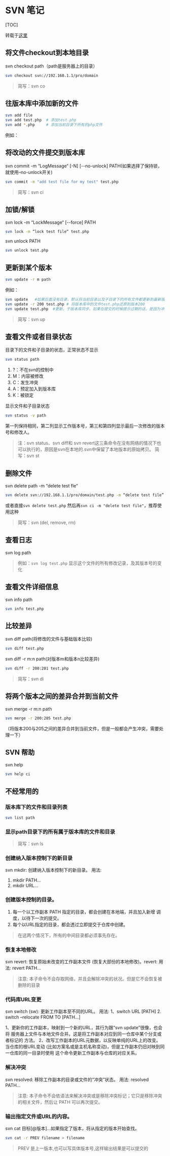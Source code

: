 # SVN 笔记
[TOC]

转载于[这里](http://www.jb51.net/os/RedHat/2461.html)

## 将文件checkout到本地目录 
svn checkout path（path是服务器上的目录）
```bash
svn checkout svn://192.168.1.1/pro/domain
```
> 简写：svn co 

## 往版本库中添加新的文件 
```bash
svn add file
svn add test.php  # 添加test.php
svn add *.php     # 添加当前目录下所有的php文件
```

例如：

## 将改动的文件提交到版本库 
svn commit -m “LogMessage“ [-N] [--no-unlock] PATH(如果选择了保持锁，就使用–no-unlock开关)
```bash
svn commit -m "add test file for my test" test.php 
```
> 简写：svn ci 

## 加锁/解锁 
svn lock -m “LockMessage“ [--force] PATH 
```bash
svn lock -m “lock test file“ test.php
```

svn unlock PATH
```bash
svn unlock test.php
```

## 更新到某个版本 
```bash
svn update -r m path
```

例如： 
```bash
svn update   #如果后面没有目录，默认将当前目录以及子目录下的所有文件都更新到最新版本。 
svn update -r 200 test.php # 将版本库中的文件test.php还原到版本200
svn update test.php  #更新，于版本库同步。如果在提交的时候提示过期的话，是因为冲突，需要先update，修改文件，然后清除svn resolved，最后再提交commit
```
> 简写：svn up 

## 查看文件或者目录状态 
目录下的文件和子目录的状态，正常状态不显示
```bash
svn status path 
```

1. ?：不在svn的控制中
2. M：内容被修改
3. C：发生冲突
4. A：预定加入到版本库
5. K：被锁定

显示文件和子目录状态
```bash
svn status -v path
```

第一列保持相同，第二列显示工作版本号，第三和第四列显示最后一次修改的版本号和修改人。 
> 注：svn status、svn diff和 svn revert这三条命令在没有网络的情况下也可以执行的，原因是svn在本地的.svn中保留了本地版本的原始拷贝。 
> 简写：svn st 

## 删除文件
svn delete path -m “delete test fle“ 

```bash
svn delete svn://192.168.1.1/pro/domain/test.php -m “delete test file” 
```

或者直接`svn delete test.php` 然后再`svn ci -m "delete test file"`，推荐使用这种 
>简写：svn (del, remove, rm) 

## 查看日志 
svn log path 
> 例如：`svn log test.php` 显示这个文件的所有修改记录，及其版本号的变化 

## 查看文件详细信息 
svn info path
```bash
svn info test.php
```

## 比较差异 
svn diff path(将修改的文件与基础版本比较) 
```bash
svn diff test.php
```

svn diff -r m:n path(对版本m和版本n比较差异)
```bash
svn diff -r 200:201 test.php
```
> 简写：svn di 

## 将两个版本之间的差异合并到当前文件 
svn merge -r m:n path 
```bash
svn merge -r 200:205 test.php
```
（将版本200与205之间的差异合并到当前文件，但是一般都会产生冲突，需要处理一下） 

## SVN 帮助 
svn help
```bash
svn help ci 
```


## 不经常用的
### 版本库下的文件和目录列表 
```bash
svn list path 
```

### 显示path目录下的所有属于版本库的文件和目录 
> 简写：svn ls 

### 创建纳入版本控制下的新目录 
svn mkdir: 创建纳入版本控制下的新目录。 
用法: 
1. mkdir PATH… 
2. mkdir URL…

### 创建版本控制的目录。 
1. 每一个以工作副本 PATH 指定的目录，都会创建在本地端，并且加入新增 
调度，以待下一次的提交。 
2. 每个以URL指定的目录，都会透过立即提交于仓库中创建。 

> 在这两个情况下，所有的中间目录都必须事先存在。 

### 恢复本地修改 
svn revert: 恢复原始未改变的工作副本文件 (恢复大部份的本地修改)。revert: 
用法: revert PATH… 
> 注意: 本子命令不会存取网络，并且会解除冲突的状况。但是它不会恢复被删除的目录

### 代码库URL变更 
svn switch (sw): 更新工作副本至不同的URL。 
用法:
1、switch URL [PATH] 
2. switch –relocate FROM TO [PATH...] 

1、更新你的工作副本，映射到一个新的URL，其行为跟“svn update”很像，也会将 
服务器上文件与本地文件合并。这是将工作副本对应到同一仓库中某个分支或者标记的 
方法。 
2、改写工作副本的URL元数据，以反映单纯的URL上的改变。当仓库的根URL变动 
(比如方案名或是主机名称变动)，但是工作副本仍旧对映到同一仓库的同一目录时使用 
这个命令更新工作副本与仓库的对应关系。 

### 解决冲突 
svn resolved: 移除工作副本的目录或文件的“冲突”状态。 
用法: resolved PATH… 
> 注意: 本子命令不会依语法来解决冲突或是移除冲突标记；它只是移除冲突的相关文件，然后让 PATH 可以再次提交。 

### 输出指定文件或URL的内容。 
svn cat 目标[@版本]…如果指定了版本，将从指定的版本开始查找。 
```bash
svn cat -r PREV filename > filename
```
> PREV 是上一版本,也可以写具体版本号,这样输出结果是可以提交的
